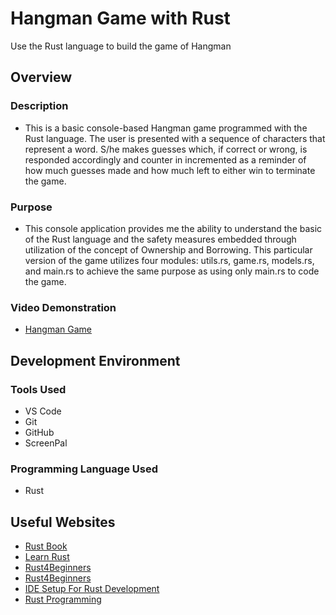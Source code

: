 # Hangman Game with Rust
Use the Rust language to build the game of Hangman

## Overview

### Description
- This is a basic console-based Hangman game programmed with the Rust language. The user is presented with a sequence of characters that represent a word. S/he makes guesses which, if correct or wrong, is responded accordingly and counter in incremented as a reminder of how much guesses made and how much left to either win to terminate the game.

### Purpose
- This console application provides me the ability to understand the basic of the Rust language and the safety measures embedded through utilization of the concept of Ownership and Borrowing. This particular version of the game utilizes four modules: utils.rs, game.rs, models.rs, and main.rs to achieve the same purpose as using only main.rs to code the game.

### Video Demonstration
- [Hangman Game](https://youtu.be/TOcHvuNWG50)

## Development Environment

### Tools Used
- VS Code
- Git
- GitHub
- ScreenPal

### Programming Language Used
- Rust

## Useful Websites
- [Rust Book](https://doc.rust-lang.org/stable/book/)
- [Learn Rust](https://www.google.com/url?sa=t&source=web&rct=j&opi=89978449&url=https://www.rust-lang.org/learn&ved=2ahUKEwiby_7tucaNAxXFQkEAHUZEJRIQFnoECCIQAQ&usg=AOvVaw2DCuKbq2N6r0_BlT1FPyej)
- [Rust4Beginners](https://youtu.be/MsocPEZBd-M?si=ragJLuZ3NGi6bJHH)
- [Rust4Beginners](https://youtu.be/MsocPEZBd-M?si=ragJLuZ3NGi6bJHH)
- [​​IDE Setup For Rust Development](https://youtu.be/x_iZEK6Rww4?si=DgPuFiINiXG3_FdT)
- [Rust Programming](https://www.youtube.com/watch?v=rQ_J9WH6CGk) 
